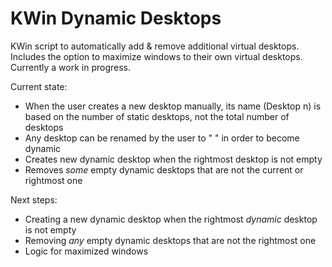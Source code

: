 # KWin Dynamic Desktops
KWin script to automatically add &amp; remove additional virtual desktops.  Includes the option to maximize windows to their own virtual desktops.  Currently a work in progress.

Current state:
- When the user creates a new desktop manually, its name (Desktop n) is based on the number of static desktops, not the total number of desktops
- Any desktop can be renamed by the user to " " in order to become dynamic
- Creates new dynamic desktop when the rightmost desktop is not empty
- Removes *some* empty dynamic desktops that are not the current or rightmost one

Next steps:
- Creating a new dynamic desktop when the rightmost *dynamic* desktop is not empty
- Removing *any* empty dynamic desktops that are not the rightmost one
- Logic for maximized windows
